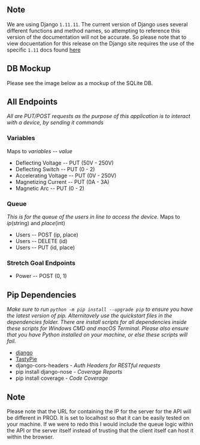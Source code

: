 ## Note
We are using Django `1.11.11`. The current version of Django uses several different functions and method names, so attempting to reference this version of the documentation will not be accurate. So please note that to view docuentation for this release on the Django site requires the use of the specific `1.11` docs found [here](https://docs.djangoproject.com/en/1.11/)

## DB Mockup
Please see the image below as a mockup of the SQLite DB.

## All Endpoints
*All are PUT/POST requests as the purpose of this application is to interact with a device, by sending it commands*

### Variables
Maps to *variables -- value*

- Deflecting Voltage -- PUT (50V - 250V)
- Deflecting Switch -- PUT (0 - 2)
- Accelerating Voltage -- PUT (0V - 250V)
- Magnetizing Current -- PUT (0A - 3A)
- Magnetic Arc -- PUT (0 - 2)

### Queue
*This is for the queue of the users in line to access the device.*
Maps to *ip*(string) and *place*(int)

- Users -- POST (ip, place)
- Users -- DELETE (id)
- Users -- PUT (id, place)

### Stretch Goal Endpoints
- Power -- POST (0, 1)

## Pip Dependencies
*Make sure to run `python -m pip install --upgrade pip` to ensure you have the latest version of pip. Alternitavely use the quickstart files in the dependencies folder. There are install scripts for all dependencies inside these scripts for Windows CMD and macOS Terminal. Please also ensure that you have Python installed on your machine, or else these scripts will fail.*
- [django](https://www.djangoproject.com/)
- [TastyPie](https://django-tastypie.readthedocs.io/en/latest/)
- django-cors-headers - *Auth Headers for RESTful requests*
- pip install django-nose - *Coverage Reports*
- pip install coverage - *Code Coverage*

## Note
Please note that the URL for containing the IP for the server for the API will be different in PROD. It is set to localhost so that it can be easily tested on your machine. If we were to redo this I would include the queue logic within the API or the server itself instead of trusting that the client itself can host it within the browser.
